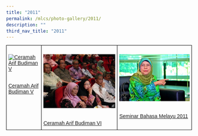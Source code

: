 ```yaml
---
title: "2011"
permalink: /mlcs/photo-gallery/2011/
description: ""
third_nav_title: "2011"
---
```

<style type="text/css">
.tg  {border-collapse:collapse;border-spacing:0;}
.tg td{border-color:black;border-style:solid;border-width:1px;font-family:Arial, sans-serif;font-size:14px;
  overflow:hidden;padding:10px 5px;word-break:normal;}
.tg th{border-color:black;border-style:solid;border-width:1px;font-family:Arial, sans-serif;font-size:14px;
  font-weight:normal;overflow:hidden;padding:10px 5px;word-break:normal;}
.tg .tg-0lax{text-align:left;vertical-align:top}
</style>
<table class="tg">
<thead>
  <tr>
    <td class="tg-0lax"><p><a href="/mlcs/photo-gallery/2011/ceramah-arif-budiman-v"><img src="![](/images/cabv-(53).jpeg)" alt="Ceramah Arif Budiman V"></a></p><br><a href="/mlcs/photo-gallery/2011/ceramah-arif-budiman-v">
Ceramah Arif Budiman V</a></td>
    <td class="tg-0lax"><p><a href="/mlcs/photo-gallery/2010/ceramah-arif-budiman-ii"><img src="/images/ceramah-arif-budiman-(55).jpeg" alt="Ceramah Arif Budiman VI"></a></p><br><a href="/mlcs/photo-gallery/2010/ceramah-arif-budiman-ii">Ceramah Arif Budiman VI</a></td>
    <td class="tg-0lax"><p><a href="/mlcs/photo-gallery/2010/ceramah-arif-budiman-iii"><img src="/images/cab-3-(66).jpeg" alt="Seminar Bahasa Melayu 2011"></a></p><br><a href="/mlcs/photo-gallery/2010/ceramah-arif-budiman-iii">Seminar Bahasa Melayu 2011</a></td>
			</tr>
</thead>
</table>